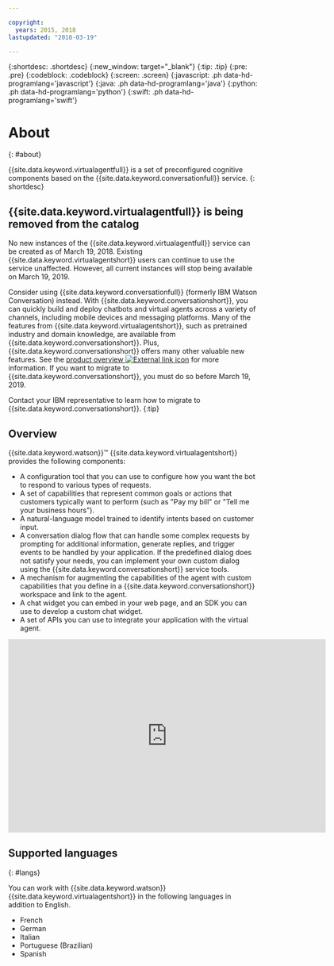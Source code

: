```yaml
---

copyright:
  years: 2015, 2018
lastupdated: "2018-03-19"

---
```


{:shortdesc: .shortdesc}
{:new_window: target="_blank"}
{:tip: .tip}
{:pre: .pre}
{:codeblock: .codeblock}
{:screen: .screen}
{:javascript: .ph data-hd-programlang='javascript'}
{:java: .ph data-hd-programlang='java'}
{:python: .ph data-hd-programlang='python'}
{:swift: .ph data-hd-programlang='swift'}

# About
{: #about}

{{site.data.keyword.virtualagentfull}} is a set of preconfigured cognitive components based on the {{site.data.keyword.conversationfull}} service.
{: shortdesc}

## {{site.data.keyword.virtualagentfull}} is being removed from the catalog

No new instances of the {{site.data.keyword.virtualagentfull}} service can be created as of March 19, 2018. Existing {{site.data.keyword.virtualagentshort}} users can continue to use the service unaffected. However, all current instances will stop being available on March 19, 2019.

Consider using {{site.data.keyword.conversationfull}} (formerly IBM Watson Conversation) instead. With {{site.data.keyword.conversationshort}}, you can quickly build and deploy chatbots and virtual agents across a variety of channels, including mobile devices and messaging platforms. Many of the features from {{site.data.keyword.virtualagentshort}}, such as pretrained industry and domain knowledge, are available from {{site.data.keyword.conversationshort}}. Plus, {{site.data.keyword.conversationshort}} offers many other valuable new features. See the [product overview ![External link icon](../../icons/launch-glyph.svg "External link icon")](https://www.ibm.com/watson/services/conversation/) for more information. If you want to migrate to {{site.data.keyword.conversationshort}}, you must do so before March 19, 2019.

Contact your IBM representative to learn how to migrate to {{site.data.keyword.conversationshort}}.
{:tip}

## Overview

{{site.data.keyword.watson}}&trade; {{site.data.keyword.virtualagentshort}} provides the following components:

- A configuration tool that you can use to configure how you want the bot to respond to various types of requests.
- A set of capabilities that represent common goals or actions that customers typically want to perform (such as "Pay my bill" or "Tell me your business hours").
- A natural-language model trained to identify intents based on customer input.
- A conversation dialog flow that can handle some complex requests by prompting for additional information, generate replies, and trigger events to be handled by your application. If the predefined dialog does not satisfy your needs, you can implement your own custom dialog using the {{site.data.keyword.conversationshort}} service tools.
- A mechanism for augmenting the capabilities of the agent with custom capabilities that you define in a {{site.data.keyword.conversationshort}} workspace and link to the agent.
- A chat widget you can embed in your web page, and an SDK you can use to develop a custom chat widget.
- A set of APIs you can use to integrate your application with the virtual agent.

<iframe class="embed-responsive-item" id="youtubeplayer" type="text/html" width="640" height="390" src="https://www.youtube.com/embed/lwg5yAuanPg?rel=0" frameborder="0" webkitallowfullscreen mozallowfullscreen allowfullscreen> </iframe>

## Supported languages
{: #langs}

You can work with {{site.data.keyword.watson}} {{site.data.keyword.virtualagentshort}} in the following languages in addition to English.

- French
- German
- Italian
- Portuguese (Brazilian)
- Spanish
